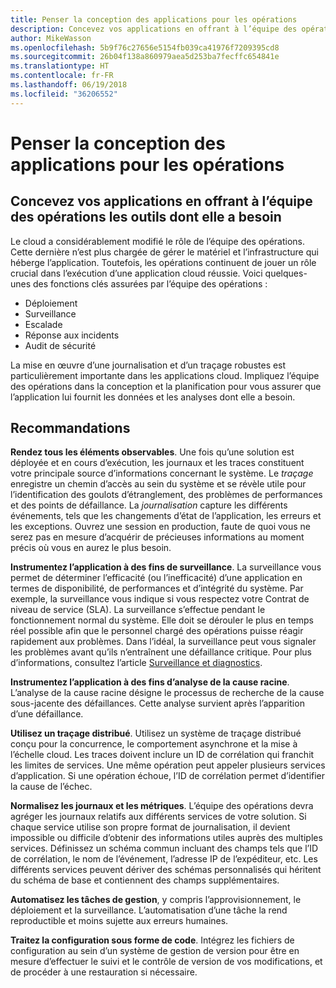 ```yaml
---
title: Penser la conception des applications pour les opérations
description: Concevez vos applications en offrant à l’équipe des opérations les outils dont elle a besoin
author: MikeWasson
ms.openlocfilehash: 5b9f76c27656e5154fb039ca41976f7209395cd8
ms.sourcegitcommit: 26b04f138a860979aea5d253ba7fecffc654841e
ms.translationtype: HT
ms.contentlocale: fr-FR
ms.lasthandoff: 06/19/2018
ms.locfileid: "36206552"
---
```

# <a name="design-for-operations"></a>Penser la conception des applications pour les opérations

## <a name="design-an-application-so-that-the-operations-team-has-the-tools-they-need"></a>Concevez vos applications en offrant à l’équipe des opérations les outils dont elle a besoin

Le cloud a considérablement modifié le rôle de l’équipe des opérations. Cette dernière n’est plus chargée de gérer le matériel et l’infrastructure qui héberge l’application.  Toutefois, les opérations continuent de jouer un rôle crucial dans l’exécution d’une application cloud réussie. Voici quelques-unes des fonctions clés assurées par l’équipe des opérations :

- Déploiement
- Surveillance
- Escalade
- Réponse aux incidents
- Audit de sécurité

La mise en œuvre d’une journalisation et d’un traçage robustes est particulièrement importante dans les applications cloud. Impliquez l’équipe des opérations dans la conception et la planification pour vous assurer que l’application lui fournit les données et les analyses dont elle a besoin.  <!-- to do: Link to DevOps checklist -->

## <a name="recommendations"></a>Recommandations

**Rendez tous les éléments observables**. Une fois qu’une solution est déployée et en cours d’exécution, les journaux et les traces constituent votre principale source d’informations concernant le système. Le *traçage* enregistre un chemin d’accès au sein du système et se révèle utile pour l’identification des goulots d’étranglement, des problèmes de performances et des points de défaillance. La *journalisation* capture les différents événements, tels que les changements d’état de l’application, les erreurs et les exceptions. Ouvrez une session en production, faute de quoi vous ne serez pas en mesure d’acquérir de précieuses informations au moment précis où vous en aurez le plus besoin.

**Instrumentez l’application à des fins de surveillance**. La surveillance vous permet de déterminer l’efficacité (ou l’inefficacité) d’une application en termes de disponibilité, de performances et d’intégrité du système. Par exemple, la surveillance vous indique si vous respectez votre Contrat de niveau de service (SLA). La surveillance s’effectue pendant le fonctionnement normal du système. Elle doit se dérouler le plus en temps réel possible afin que le personnel chargé des opérations puisse réagir rapidement aux problèmes. Dans l’idéal, la surveillance peut vous signaler les problèmes avant qu’ils n’entraînent une défaillance critique. Pour plus d’informations, consultez l’article [Surveillance et diagnostics][monitoring].

**Instrumentez l’application à des fins d’analyse de la cause racine**. L’analyse de la cause racine désigne le processus de recherche de la cause sous-jacente des défaillances. Cette analyse survient après l’apparition d’une défaillance. 

**Utilisez un traçage distribué**. Utilisez un système de traçage distribué conçu pour la concurrence, le comportement asynchrone et la mise à l’échelle cloud. Les traces doivent inclure un ID de corrélation qui franchit les limites de services. Une même opération peut appeler plusieurs services d’application. Si une opération échoue, l’ID de corrélation permet d’identifier la cause de l’échec. 

**Normalisez les journaux et les métriques**. L’équipe des opérations devra agréger les journaux relatifs aux différents services de votre solution. Si chaque service utilise son propre format de journalisation, il devient impossible ou difficile d’obtenir des informations utiles auprès des multiples services. Définissez un schéma commun incluant des champs tels que l’ID de corrélation, le nom de l’événement, l’adresse IP de l’expéditeur, etc. Les différents services peuvent dériver des schémas personnalisés qui héritent du schéma de base et contiennent des champs supplémentaires.

**Automatisez les tâches de gestion**, y compris l’approvisionnement, le déploiement et la surveillance. L’automatisation d’une tâche la rend reproductible et moins sujette aux erreurs humaines. 

**Traitez la configuration sous forme de code**. Intégrez les fichiers de configuration au sein d’un système de gestion de version pour être en mesure d’effectuer le suivi et le contrôle de version de vos modifications, et de procéder à une restauration si nécessaire. 


<!-- links -->

[monitoring]: ../../best-practices/monitoring.md


